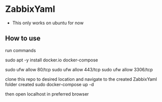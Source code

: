 # ZabbixYaml
- This only works on ubuntu for now
## How to use
run commands

sudo apt -y install docker.io docker-compose

sudo ufw allow 80/tcp
sudo ufw allow 443/tcp
sudo ufw allow 3306/tcp

clone this repo to desired location and navigate to the created ZabbixYaml folder created
sudo docker-compose up -d

then open localhost in preferred browser
